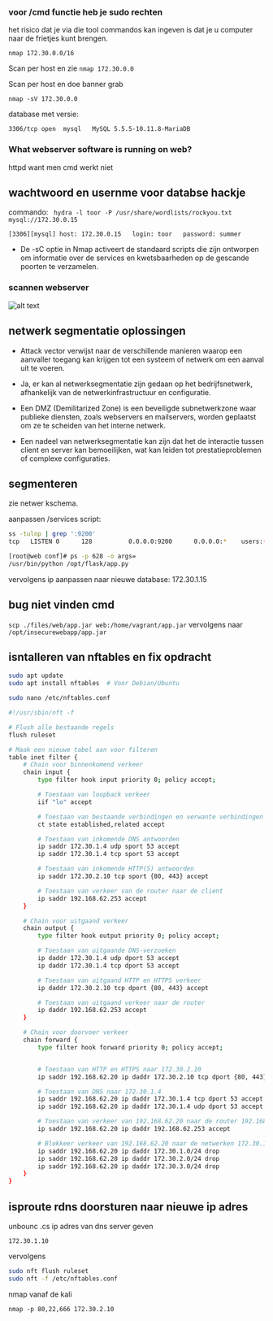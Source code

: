 

### voor /cmd functie heb je sudo rechten 
het risico dat je via die tool commandos kan ingeven is dat je u computer naar de frietjes kunt brengen.
```
nmap 172.30.0.0/16
```

Scan per host en zie 
```nmap 172.30.0.0```


Scan per host en doe banner grab
```
nmap -sV 172.30.0.0
```
database met versie:
```
3306/tcp open  mysql   MySQL 5.5.5-10.11.8-MariaDB
```

### What webserver software is running on web?
httpd want men cmd werkt niet 


## wachtwoord en usernme voor databse hackje

commando: ``` hydra -l toor -P /usr/share/wordlists/rockyou.txt mysql://172.30.0.15```

```[3306][mysql] host: 172.30.0.15   login: toor   password: summer```



- De -sC optie in Nmap activeert de standaard scripts die zijn ontworpen om informatie over de services en kwetsbaarheden op de gescande poorten te verzamelen.


### scannen webserver
![alt text](image-1.png)




## netwerk segmentatie oplossingen
- Attack vector verwijst naar de verschillende manieren waarop een aanvaller toegang kan krijgen tot een systeem of netwerk om een aanval uit te voeren.

- Ja, er kan al netwerksegmentatie zijn gedaan op het bedrijfsnetwerk, afhankelijk van de netwerkinfrastructuur en configuratie.

- Een DMZ (Demilitarized Zone) is een beveiligde subnetwerkzone waar publieke diensten, zoals webservers en mailservers, worden geplaatst om ze te scheiden van het interne netwerk.

- Een nadeel van netwerksegmentatie kan zijn dat het de interactie tussen client en server kan bemoeilijken, wat kan leiden tot prestatieproblemen of complexe configuraties.


## segmenteren
zie netwer kschema.

aanpassen /services script:

```bash
ss -tulnp | grep ':9200'
tcp   LISTEN 0      128          0.0.0.0:9200      0.0.0.0:*    users:(("python",pid=4630,fd=6),("python",pid=4630,fd=5),("python",pid=628,fd=5))  
```
```bash
[root@web conf]# ps -p 628 -o args=
/usr/bin/python /opt/flask/app.py
```
vervolgens ip aanpassen naar nieuwe database: 172.30.1.15


## bug niet vinden cmd
`scp ./files/web/app.jar web:/home/vagrant/app.jar`
vervolgens naar `/opt/insecurewebapp/app.jar`   

## isntalleren van nftables en fix opdracht

```bash
sudo apt update
sudo apt install nftables  # Voor Debian/Ubuntu

sudo nano /etc/nftables.conf
```                                                       

```bash
#!/usr/sbin/nft -f

# Flush alle bestaande regels
flush ruleset

# Maak een nieuwe tabel aan voor filteren
table inet filter {
    # Chain voor binnenkomend verkeer
    chain input {
        type filter hook input priority 0; policy accept;

        # Toestaan van loopback verkeer
        iif "lo" accept

        # Toestaan van bestaande verbindingen en verwante verbindingen
        ct state established,related accept

        # Toestaan van inkomende DNS antwoorden
        ip saddr 172.30.1.4 udp sport 53 accept
        ip saddr 172.30.1.4 tcp sport 53 accept

        # Toestaan van inkomende HTTP(S) antwoorden
        ip saddr 172.30.2.10 tcp sport {80, 443} accept

        # Toestaan van verkeer van de router naar de client
        ip saddr 192.168.62.253 accept
    }

    # Chain voor uitgaand verkeer
    chain output {
        type filter hook output priority 0; policy accept;

        # Toestaan van uitgaande DNS-verzoeken
        ip daddr 172.30.1.4 udp dport 53 accept
        ip daddr 172.30.1.4 tcp dport 53 accept

        # Toestaan van uitgaand HTTP en HTTPS verkeer
        ip daddr 172.30.2.10 tcp dport {80, 443} accept

        # Toestaan van uitgaand verkeer naar de router
        ip daddr 192.168.62.253 accept
    }

    # Chain voor doorvoer verkeer
    chain forward {
        type filter hook forward priority 0; policy accept;


        # Toestaan van HTTP en HTTPS naar 172.30.2.10
        ip saddr 192.168.62.20 ip daddr 172.30.2.10 tcp dport {80, 443} accept

        # Toestaan van DNS naar 172.30.1.4
        ip saddr 192.168.62.20 ip daddr 172.30.1.4 tcp dport 53 accept
        ip saddr 192.168.62.20 ip daddr 172.30.1.4 udp dport 53 accept

        # Toestaan van verkeer van 192.168.62.20 naar de router 192.168.62.253
        ip saddr 192.168.62.20 ip daddr 192.168.62.253 accept

        # Blokkeer verkeer van 192.168.62.20 naar de netwerken 172.30.1.0, 172.30.2.0 en 172.30.3.0
        ip saddr 192.168.62.20 ip daddr 172.30.1.0/24 drop
        ip saddr 192.168.62.20 ip daddr 172.30.2.0/24 drop
        ip saddr 192.168.62.20 ip daddr 172.30.3.0/24 drop
    }
}

```

##  isproute rdns doorsturen naar nieuwe ip adres 
unbounc .cs ip adres van dns server geven
```
172.30.1.10
```
vervolgens
```bash
sudo nft flush ruleset
sudo nft -f /etc/nftables.conf
```

nmap vanaf de kali

```nmap -p 80,22,666 172.30.2.10```